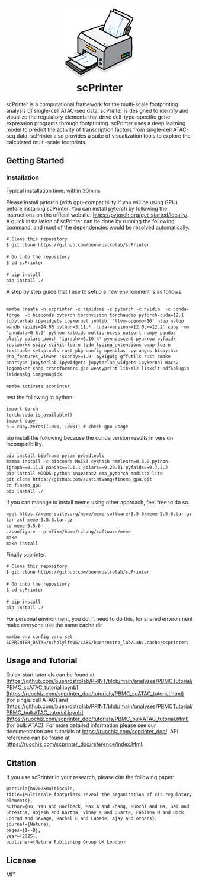 <h1 align="center">
  <br>
  <a href="https://ruochiz.com/scprinter_doc/"><img src="img/logo.png" alt="scPrinter" width="200"></a>
  <br>
  scPrinter
  <br>
</h1>

scPrinter is a computational framework for the multi-scale footprinting analysis of single-cell ATAC-seq data.
scPrinter is designed to identify and visualize the regulatory elements that drive cell-type-specific gene expression programs through footprinting.
scPrinter uses a deep learning model to predict the activity of transcription factors from single-cell ATAC-seq data.
scPrinter also provides a suite of visualization tools to explore the calculated multi-scale footprints.

## Getting Started

### Installation

Typical installation time: within 30mins

Please install pytorch (with gpu-compatibility if you will be using GPU) before installing scPrinter. You can install pytorch by following the instructions on the official website: https://pytorch.org/get-started/locally/.
A quick installation of scPrinter can be done by running the following command, and most of the dependencies would be resolved automatically.

```angular2html
# Clone this repository
$ git clone https://github.com/buenrostrolab/scPrinter

# Go into the repository
$ cd scPrinter

# pip install
pip install ./
```

A step by step guide that I use to setup a new environment is as follows:

```angular2html

mamba create -n scprinter -c rapidsai -c pytorch -c nvidia  -c conda-forge  -c bioconda pytorch torchvision torchaudio pytorch-cuda=12.1 jupyterlab ipywidgets ipykernel joblib  'llvm-openmp<16' htop nvtop wandb rapids=24.06 python=3.11.* 'cuda-version>=12.0,<=12.2' cupy rmm 'anndata>0.8.0' python-kaleido multiprocess natsort numpy pandas plotly polars pooch 'igraph>=0.10.4' pynndescent pyarrow pyfaidx rustworkx scipy scikit-learn tqdm typing_extensions umap-learn texttable setuptools-rust pkg-config openblas  pyranges biopython dna_features_viewer 'scanpy>=1.9' pyBigWig gffutils rust cmake  beartype jupyterlab ipywidgets jupyterlab_widgets ipykernel macs2 logomaker shap transformers gcc weasyprint libxml2 libxslt hdf5plugin leidenalg imagemagick

mamba activate scprinter
```

test the following in python:

```angular2html
import torch
torch.cuda.is_available()
import cupy
a = cupy.zeros((1000, 1000)) # check gpu usage
```

pip install the following because the conda version results in version incompatibility.

```angular2html
pip install bioframe pysam pybedtools
mamba install -c bioconda MACS3 cykhash hmmlearn=0.3.0 python-igraph==0.11.6 pandas==2.1.1 polars==0.20.31 pyfaidx==0.7.2.2
pip install MOODS-python snapatac2 ema_pytorch modisco-lite
git clone https://github.com/austintwang/finemo_gpu.git
cd finemo_gpu
pip install ./
```

if you can manage to install meme using other approach, feel free to do so.

```angular2html
wget https://meme-suite.org/meme/meme-software/5.5.6/meme-5.5.6.tar.gz
tar zxf meme-5.5.6.tar.gz
cd meme-5.5.6
./configure --prefix=/home/rzhang/software/meme
make
make install
```

Finally scprinter.

```angular2html
# Clone this repository
$ git clone https://github.com/buenrostrolab/scPrinter

# Go into the repository
$ cd scPrinter

# pip install
pip install ./
```

For personal environment, you don't need to do this, for shared environment make everyone use the same cache dir

```
mamba env config vars set SCPRINTER_DATA=/n/holylfs06/LABS/buenrostro_lab/Lab/.cache/scprinter/
```

## Usage and Tutorial

Quick-start tutorials can be found at [https://github.com/buenrostrolab/PRINT/blob/main/analyses/PBMCTutorial/PBMC_scATAC_tutorial.ipynb](https://ruochiz.com/scprinter_doc/tutorials/PBMC_scATAC_tutorial.html) (for single cell ATAC) and [https://github.com/buenrostrolab/PRINT/blob/main/analyses/PBMCTutorial/PBMC_bulkATAC_tutorial.ipynb](https://ruochiz.com/scprinter_doc/tutorials/PBMC_bulkATAC_tutorial.html) (for bulk ATAC). For more detailed information please see our documentation and tutorials at https://ruochiz.com/scprinter_doc/. API reference can be found at https://ruochiz.com/scprinter_doc/reference/index.html.

## Citation

If you use scPrinter in your research, please cite the following paper:

```
@article{hu2025multiscale,
title={Multiscale footprints reveal the organization of cis-regulatory elements},
author={Hu, Yan and Horlbeck, Max A and Zhang, Ruochi and Ma, Sai and Shrestha, Rojesh and Kartha, Vinay K and Duarte, Fabiana M and Hock, Conrad and Savage, Rachel E and Labade, Ajay and others},
journal={Nature},
pages={1--8},
year={2025},
publisher={Nature Publishing Group UK London}
```

## License

MIT
